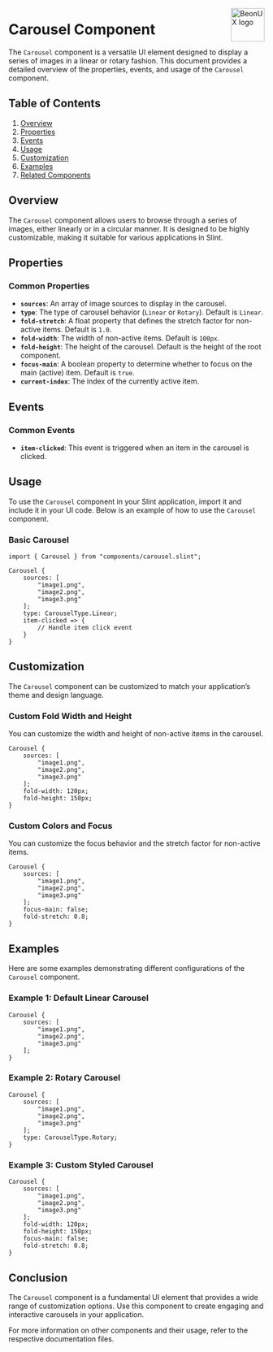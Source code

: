 <!-- markdownlint-disable MD033 MD041 -->

<img src="https://kura.pro/beonux/images/logos/beonux.svg"
alt="BeonUX logo" width="66" align="right" />

<!-- markdownlint-enable MD033 MD041 -->

# Carousel Component

The `Carousel` component is a versatile UI element designed to display a series of images in a linear or rotary fashion. This document provides a detailed overview of the properties, events, and usage of the `Carousel` component.

## Table of Contents

1. [Overview](#overview)
2. [Properties](#properties)
3. [Events](#events)
4. [Usage](#usage)
5. [Customization](#customization)
6. [Examples](#examples)
7. [Related Components](#related-components)

## Overview

The `Carousel` component allows users to browse through a series of images, either linearly or in a circular manner. It is designed to be highly customizable, making it suitable for various applications in Slint.

## Properties

### Common Properties

- **`sources`**: An array of image sources to display in the carousel.
- **`type`**: The type of carousel behavior (`Linear` or `Rotary`). Default is `Linear`.
- **`fold-stretch`**: A float property that defines the stretch factor for non-active items. Default is `1.0`.
- **`fold-width`**: The width of non-active items. Default is `100px`.
- **`fold-height`**: The height of the carousel. Default is the height of the root component.
- **`focus-main`**: A boolean property to determine whether to focus on the main (active) item. Default is `true`.
- **`current-index`**: The index of the currently active item.

## Events

### Common Events

- **`item-clicked`**: This event is triggered when an item in the carousel is clicked.

## Usage

To use the `Carousel` component in your Slint application, import it and include it in your UI code. Below is an example of how to use the `Carousel` component.

### Basic Carousel

```slint
import { Carousel } from "components/carousel.slint";

Carousel {
    sources: [
        "image1.png",
        "image2.png",
        "image3.png"
    ];
    type: CarouselType.Linear;
    item-clicked => {
        // Handle item click event
    }
}
```

## Customization

The `Carousel` component can be customized to match your application’s theme and design language.

### Custom Fold Width and Height

You can customize the width and height of non-active items in the carousel.

```slint
Carousel {
    sources: [
        "image1.png",
        "image2.png",
        "image3.png"
    ];
    fold-width: 120px;
    fold-height: 150px;
}
```

### Custom Colors and Focus

You can customize the focus behavior and the stretch factor for non-active items.

```slint
Carousel {
    sources: [
        "image1.png",
        "image2.png",
        "image3.png"
    ];
    focus-main: false;
    fold-stretch: 0.8;
}
```

## Examples

Here are some examples demonstrating different configurations of the `Carousel` component.

### Example 1: Default Linear Carousel

```slint
Carousel {
    sources: [
        "image1.png",
        "image2.png",
        "image3.png"
    ];
}
```

### Example 2: Rotary Carousel

```slint
Carousel {
    sources: [
        "image1.png",
        "image2.png",
        "image3.png"
    ];
    type: CarouselType.Rotary;
}
```

### Example 3: Custom Styled Carousel

```slint
Carousel {
    sources: [
        "image1.png",
        "image2.png",
        "image3.png"
    ];
    fold-width: 120px;
    fold-height: 150px;
    focus-main: false;
    fold-stretch: 0.8;
}
```

## Conclusion

The `Carousel` component is a fundamental UI element that provides a wide range of customization options. Use this component to create engaging and interactive carousels in your application.

For more information on other components and their usage, refer to the respective documentation files.
